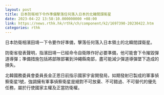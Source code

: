 ```yaml
---
layout: post
title: 日本防衛相下令作準備擊落任何落入日本的北韓間諜衛星
date: 2023-04-22 13:58:10.000000000 +08:00
link: https://news.rthk.hk/rthk/ch/component/k2/1697390-20230422.htm
categories: rthk
---
```


日本防衛相濱田靖一下令要作好準備，擊落任何落入日本領土的北韓間諜衛星。

防衛省發表聲明，指濱田靖一已經命令自衛隊作好必要準備，他可能會下令摧毀彈道導彈；準備措施包括將部隊部署到沖繩縣南部，盡可能減少彈道導彈墜下造成的損失。

北韓國務委員會委員長金正恩日前指示國家宇宙開發局，如期發射已製成的軍事偵察衛星1號，強調擁有軍事偵察衛星是絕對不可放棄、不可錯過、不可替代的優先任務，屬於行使國家主權及正當防衛權。
